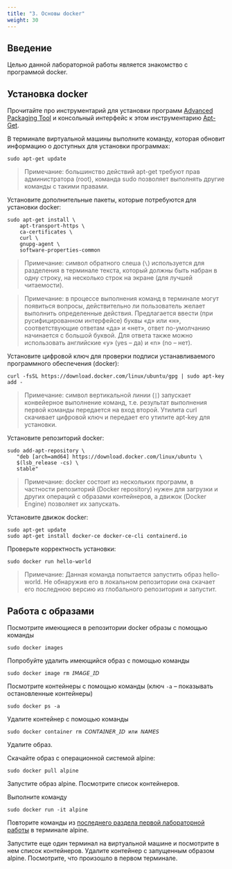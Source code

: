 ```yaml
---
title: "3. Основы docker"
weight: 30
---
```


## Введение

Целью данной лабораторной работы является знакомство с программой docker.

## Установка docker

Прочитайте про инструментарий для установки программ [Advanced Packaging Tool](https://ru.wikipedia.org/wiki/Advanced_Packaging_Tool) и консольный интерфейс к этом инструментарию [Apt-Get](https://help.ubuntu.ru/wiki/руководство_по_ubuntu_server/управление_пакетами/apt-get).

В терминале виртуальной машины выполните команду, которая обновит информацию о доступных для установки программах: 

```
sudo apt-get update
```

> Примечание: большинство действий apt-get требуют прав администратора (root), команда sudo позволяет выполнять другие команды с такими правами.

Установите дополнительные пакеты, которые потребуются для установки docker:

```
sudo apt-get install \
    apt-transport-https \
    ca-certificates \
    curl \
    gnupg-agent \
    software-properties-common
```

> Примечание: символ обратного слеша (```\```) используется для разделения в терминале текста, который должны быть набран в одну строку, на несколько строк на экране (для лучшей читаемости).

> Примечание: в процессе выполнения команд в терминале могут появиться вопросы, действительно ли пользователь желает выполнить определенные действия. Предлагается ввести (при русифицированном интерфейсе) буквы «д» или «н», соответствующие ответам «да» и «нет», ответ по-умолчанию начинается с большой буквой. Для ответа также можно использовать английские «y» (yes – да) и «n» (no – нет).

Установите цифровой ключ для проверки подписи устанавливаемого программного обеспечения (docker):

```
curl -fsSL https://download.docker.com/linux/ubuntu/gpg | sudo apt-key add -
```

> Примечание: символ вертикальной линии (```|```) запускает конвейерное выполнение команд, т.е. результат выполнения первой команды передается на вход второй. Утилита curl скачивает цифровой ключ и передает его утилите apt-key для установки.

Установите репозиторий docker:

```
sudo add-apt-repository \
   "deb [arch=amd64] https://download.docker.com/linux/ubuntu \
   $(lsb_release -cs) \
   stable"
```

> Примечание: docker состоит из нескольких программ, в частности репозиторий (Docker repository) нужен для загрузки и других операций с образами контейнеров, а движок (Docker Engine) позволяет их запускать.

Установите движок docker:

```
sudo apt-get update
sudo apt-get install docker-ce docker-ce-cli containerd.io
```

Проверьте корректность установки:

```
sudo docker run hello-world
```

> Примечание: Данная команда попытается запустить образ hello-world. Не обнаружив его в локальном репозитории она скачает его последнюю версию из глобального репозитория и запустит.

## Работа с образами

Посмотрите имеющиеся в репозитории docker образы с помощью команды

```
sudo docker images
```

Попробуйте удалить имеющийся образ с помощью команды

```
sudo docker image rm 𝘐𝘔𝘈𝘎𝘌_𝘐𝘋
```

Посмотрите контейнеры с помощью команды (ключ ```-a``` – показывать остановленные контейнеры)

```
sudo docker ps -a
```

Удалите контейнер с помощью команды 

```
sudo docker container rm 𝘊𝘖𝘕𝘛𝘈𝘐𝘕𝘌𝘙_𝘐𝘋 или 𝘕𝘈𝘔𝘌𝘚
```

Удалите образ.

Скачайте образ c операционной системой alpine:

```
sudo docker pull alpine
```

Запустите образ alpine. Посмотрите список контейнеров.

Выполните команду

```
sudo docker run -it alpine
```

Повторите команды из [последнего раздела первой лабораторной работы](../vm/#знакомство-с-интерфейсом) в терминале alpine.

Запустите еще один терминал на виртуальной машине и посмотрите в нем список контейнеров. Удалите контейнер с запущенным образом alpine. Посмотрите, что произошло в первом терминале.

